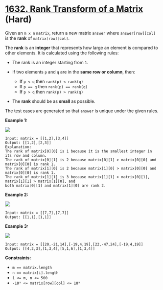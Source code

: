 # [1632. Rank Transform of a Matrix][link] (Hard)

[link]: https://leetcode.com/problems/rank-transform-of-a-matrix/

Given an `m x n` `matrix`, return a new matrix  `answer` where  `answer[row][col]` is the **rank**
of  `matrix[row][col]`.

The **rank** is an **integer** that represents how large an element is compared to other elements.
It is calculated using the following rules:

- The rank is an integer starting from `1`.
- If two elements `p` and `q` are in the **same row or column**, then:

  - If `p < q` then `rank(p) < rank(q)`
  - If `p == q` then `rank(p) == rank(q)`
  - If `p > q` then `rank(p) > rank(q)`
- The **rank** should be as **small** as possible.

The test cases are generated so that `answer` is unique under the given rules.

**Example 1:**

![](https://assets.leetcode.com/uploads/2020/10/18/rank1.jpg)

```
Input: matrix = [[1,2],[3,4]]
Output: [[1,2],[2,3]]
Explanation:
The rank of matrix[0][0] is 1 because it is the smallest integer in its row and column.
The rank of matrix[0][1] is 2 because matrix[0][1] > matrix[0][0] and matrix[0][0] is rank 1.
The rank of matrix[1][0] is 2 because matrix[1][0] > matrix[0][0] and matrix[0][0] is rank 1.
The rank of matrix[1][1] is 3 because matrix[1][1] > matrix[0][1], matrix[1][1] > matrix[1][0], and
both matrix[0][1] and matrix[1][0] are rank 2.
```

**Example 2:**

![](https://assets.leetcode.com/uploads/2020/10/18/rank2.jpg)

```
Input: matrix = [[7,7],[7,7]]
Output: [[1,1],[1,1]]
```

**Example 3:**

![](https://assets.leetcode.com/uploads/2020/10/18/rank3.jpg)

```
Input: matrix = [[20,-21,14],[-19,4,19],[22,-47,24],[-19,4,19]]
Output: [[4,2,3],[1,3,4],[5,1,6],[1,3,4]]
```

**Constraints:**

- `m == matrix.length`
- `n == matrix[i].length`
- `1 <= m, n <= 500`
- `-10⁹ <= matrix[row][col] <= 10⁹`
